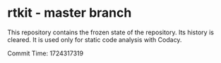 # rtkit - master branch

This repository contains the frozen state of the repository.
Its history is cleared. It is used only for static code
analysis with Codacy.

Commit Time: 1724317319